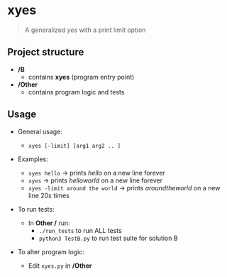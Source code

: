 # xyes

> A generalized *yes* with a print limit option

## Project structure

- **/B**
	- contains **xyes** (program entry point)
- **/Other**
	- contains program logic and tests

## Usage
- General usage: 
	- `xyes [-limit] [arg1 arg2 .. ]`
- Examples:
	- `xyes hello` → prints *hello* on a new line forever
	- `xyes` → prints *helloworld* on a new line forever
	- `xyes -limit around the world` → prints *aroundtheworld* on a new line 20x times

- To run tests:
	- In **Other /** run:
		- `./run_tests` to run ALL tests
		- `python3 TestB.py` to run test suite for solution B

- To alter program logic:
	- Edit `xyes.py` in **/Other**